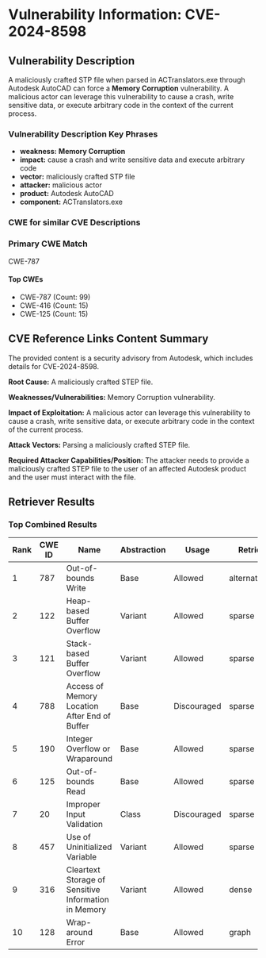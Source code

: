 # Vulnerability Information: CVE-2024-8598

## Vulnerability Description
A maliciously crafted STP file when parsed in ACTranslators.exe through Autodesk AutoCAD can force a **Memory Corruption** vulnerability. A malicious actor can leverage this vulnerability to cause a crash, write sensitive data, or execute arbitrary code in the context of the current process.

### Vulnerability Description Key Phrases
- **weakness:** **Memory Corruption**
- **impact:** cause a crash and write sensitive data and execute arbitrary code
- **vector:** maliciously crafted STP file
- **attacker:** malicious actor
- **product:** Autodesk AutoCAD
- **component:** ACTranslators.exe

### CWE for similar CVE Descriptions
### Primary CWE Match
CWE-787

#### Top CWEs
- CWE-787 (Count: 99)
- CWE-416 (Count: 15)
- CWE-125 (Count: 15)

## CVE Reference Links Content Summary
The provided content is a security advisory from Autodesk, which includes details for CVE-2024-8598.

**Root Cause:** A maliciously crafted STEP file.

**Weaknesses/Vulnerabilities:** Memory Corruption vulnerability.

**Impact of Exploitation:** A malicious actor can leverage this vulnerability to cause a crash, write sensitive data, or execute arbitrary code in the context of the current process.

**Attack Vectors:** Parsing a maliciously crafted STEP file.

**Required Attacker Capabilities/Position:** The attacker needs to provide a maliciously crafted STEP file to the user of an affected Autodesk product and the user must interact with the file.

## Retriever Results

### Top Combined Results

| Rank | CWE ID | Name | Abstraction | Usage  | Retrievers | Individual Scores |
|------|--------|------|-------------|-------|------------|-------------------|
| 1 | 787 | Out-of-bounds Write | Base | Allowed | alternate_terms | 1.000 |
| 2 | 122 | Heap-based Buffer Overflow | Variant | Allowed | sparse | 0.264 |
| 3 | 121 | Stack-based Buffer Overflow | Variant | Allowed | sparse | 0.255 |
| 4 | 788 | Access of Memory Location After End of Buffer | Base | Discouraged | sparse | 0.252 |
| 5 | 190 | Integer Overflow or Wraparound | Base | Allowed | sparse | 0.251 |
| 6 | 125 | Out-of-bounds Read | Base | Allowed | sparse | 0.250 |
| 7 | 20 | Improper Input Validation | Class | Discouraged | sparse | 0.250 |
| 8 | 457 | Use of Uninitialized Variable | Variant | Allowed | sparse | 0.246 |
| 9 | 316 | Cleartext Storage of Sensitive Information in Memory | Variant | Allowed | dense | 0.480 |
| 10 | 128 | Wrap-around Error | Base | Allowed | graph | 0.002 |

